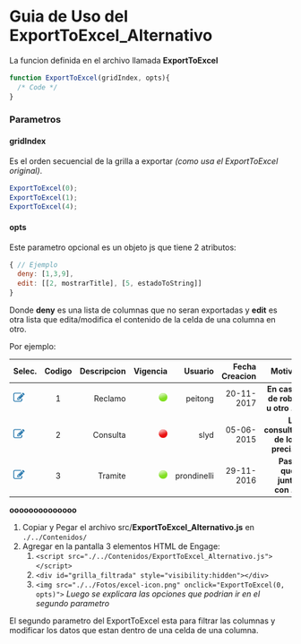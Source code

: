 # Guia de Uso del ExportToExcel_Alternativo

La funcion definida en el archivo llamada <b>ExportToExcel</b>
```javascript
function ExportToExcel(gridIndex, opts){
  /* Code */
}
```
### Parametros
#### gridIndex 
Es el orden secuencial de la grilla a exportar *(como usa el ExportToExcel original)*.
```javascript
ExportToExcel(0);
ExportToExcel(1);
ExportToExcel(4);
```

#### opts
Este parametro opcional es un objeto js que tiene 2 atributos:
```javascript
{ // Ejemplo
  deny: [1,3,9],
  edit: [[2, mostrarTitle], [5, estadoToString]]
}
```
Donde <b>deny</b> es una lista de columnas que no seran exportadas y <b>edit</b> es otra lista que edita/modifica el contenido de la celda de una columna en otro.

Por ejemplo:

| Selec. | Codigo | Descripcion | Vigencia | Usuario | Fecha Creacion | Motivo | Eliminar |  
| ------ |:------:| -----------:| --------:| -------:| --------------:| ------:|---------:|
| <img src="media/edit.png" height="20" width="20"/>| 1 | Reclamo | <img class="activo" src="media/active.png" height="15" width="15" />  | peitong | 20-11-2017  | <b title="En caso de robo u otro acto delictuoso, que pueda ser motivo de reclamación al amparo de esta póliza, el Asegurado dará aviso">En caso de robo u otro ...</b> | <img src="media/cancelar.png" height="20" width="20"/> |
| <img src="media/edit.png" height="20" width="20"/>| 2 | Consulta | <img class="inactivo" src="media/inactive.png" height="15" width="15" />  | slyd    | 05-06-2015  | <b title="La consulta de los precios con un lector de mano o un escáner horizontal se realiza automáticamente cotejando los archivos de las unidades, impidiendo así cualquier tipo de error">La consulta de los preci...</b> |  <img src="media/cancelar.png" height="20" width="20"/>  |
| <img src="media/edit.png" height="20" width="20"/>| 3 | Tramite | <img class="activo" src="media/active.png" height="15" width="15" />   | prondinelli | 29-11-2016 | <b title="Paso que, junto con otros, debe realizarse de forma sucesiva para solucionar un asunto que requiere un proceso.">Paso que, junto con ...</b> | <img src="media/cancelar.png" height="20" width="20"/> |

<b title="asdkasdhksajd">oooooooooooooo</b>


1. Copiar y Pegar el archivo src/<b>ExportToExcel_Alternativo.js</b> en `./../Contenidos/`
2. Agregar en la pantalla 3 elementos HTML de Engage:
    1. `<script src="./../Contenidos/ExportToExcel_Alternativo.js"></script>`
    2. `<div id="grilla_filtrada" style="visibility:hidden"></div>`
    3. `<img src="./../Fotos/excel-icon.png" onclick="ExportToExcel(0, opts)">` *Luego se explicara las opciones que podrian ir en el segundo parametro*


El segundo parametro del ExportToExcel esta para filtrar las columnas y modificar los datos que estan dentro de una celda de una columna.

